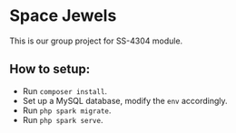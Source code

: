 # Space Jewels

This is our group project for SS-4304 module.

## How to setup:

- Run `composer install`.
- Set up a MySQL database, modify the `env` accordingly.
- Run `php spark migrate`.
- Run `php spark serve`.
